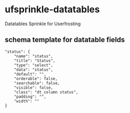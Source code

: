 # ufsprinkle-datatables
Datatables Sprinkle for Userfrosting


## schema template for datatable fields
    "status": {
        "name": "status",
        "title": "Status",
        "type": "select",
        "data": "status",
        "default": "",
        "orderable": false,
        "searchable": false,
        "visible": false,
        "class": "dt_column status",
        "padding": "",
        "width": ""
    }
